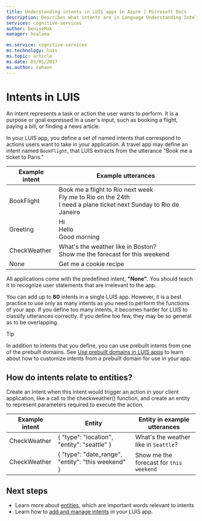 ```yaml
---
title: Understanding intents in LUIS apps in Azure | Microsoft Docs
description: Describes what intents are in Language Understanding Intelligent Service (LUIS) apps.
services: cognitive-services
author: DeniseMak
manager: hsalama

ms.service: cognitive-services
ms.technology: luis
ms.topic: article
ms.date: 03/01/2017
ms.author: cahann
---
```

# Intents in LUIS

An intent represents a task or action the user wants to perform. It is a purpose or goal expressed in a user's input, such as booking a flight, paying a bill, or finding a news article. 

In your LUIS app, you define a set of named intents that correspond to actions users want to take in your application. A travel app may define an intent named `BookFlight`, that LUIS extracts from the utterance "Book me a ticket to Paris."

Example intent   |   Example utterances   | 
------|------|
 BookFlight     |   Book me a flight to Rio next week <br/> Fly me to Rio on the 24th <br/> I need a plane ticket next Sunday to Rio de Janeiro    |
 Greeting     |   Hi <br/>Hello <br/>Good morning  |
 CheckWeather | What's the weather like in Boston? <br/> Show me the forecast for this weekend |
 None         | Get me a cookie recipe |

All applications come with the predefined intent, **"None"**. You should teach it to recognize user statements that are irrelevant to the app.

You can add up to **80** intents in a single LUIS app. However, it is a best practice to use only as many intents as you need to perform the functions of your app. If you define too many intents, it becomes harder for LUIS to classify utterances correctly. If you define too few, they may be so general as to be overlapping. <!-- You add and manage your intents from the **Intents** page that is accessed by clicking **Intents** in your application's left panel.-->

> [!TIP]
> In addition to intents that you define, you can use prebuilt intents from one of the prebuilt domains. See [Use prebuilt domains in LUIS apps](luis-how-to-use-prebuilt-domains.md) to learn about how to customize intents from a prebuilt domain for use in your app.

## How do intents relate to entities?
Create an intent when this intent would trigger an action in your client application, like a call to the checkweather() function, and create an entity to represent parameters required to execute the action. 

|Example intent   | Entity | Entity in example utterances   | 
|------------------|------------------------------|------------------------------|
| CheckWeather | { "type": "location", "entity": "seattle" } | What's the weather like in `Seattle`? |
| CheckWeather | { "type": "date_range", "entity": "this weekend" } | Show me the forecast for `this weekend` | 



## Next steps

* Learn more about [entities](luis-concept-entity-types.md), which are important words relevant to intents
* Learn how to [add and manage intents](Add-intents.md) in your LUIS app.

